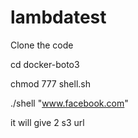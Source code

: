 # lambdatest

Clone the code 


cd docker-boto3


chmod 777 shell.sh


./shell "www.facebook.com"


it will give 2 s3 url
